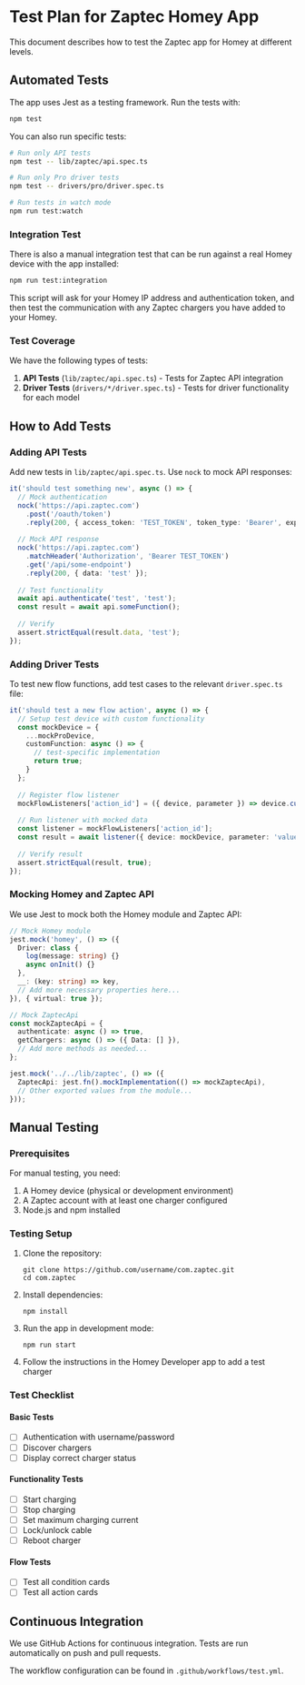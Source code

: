 # Test Plan for Zaptec Homey App

This document describes how to test the Zaptec app for Homey at different levels.

## Automated Tests

The app uses Jest as a testing framework. Run the tests with:

```bash
npm test
```

You can also run specific tests:

```bash
# Run only API tests
npm test -- lib/zaptec/api.spec.ts

# Run only Pro driver tests
npm test -- drivers/pro/driver.spec.ts

# Run tests in watch mode
npm run test:watch
```

### Integration Test

There is also a manual integration test that can be run against a real Homey device with the app installed:

```bash
npm run test:integration
```

This script will ask for your Homey IP address and authentication token, and then test the communication with any Zaptec chargers you have added to your Homey.

### Test Coverage

We have the following types of tests:

1. **API Tests** (`lib/zaptec/api.spec.ts`) - Tests for Zaptec API integration
2. **Driver Tests** (`drivers/*/driver.spec.ts`) - Tests for driver functionality for each model

## How to Add Tests

### Adding API Tests

Add new tests in `lib/zaptec/api.spec.ts`. Use `nock` to mock API responses:

```typescript
it('should test something new', async () => {
  // Mock authentication
  nock('https://api.zaptec.com')
    .post('/oauth/token')
    .reply(200, { access_token: 'TEST_TOKEN', token_type: 'Bearer', expires_in: 9000 });
    
  // Mock API response
  nock('https://api.zaptec.com')
    .matchHeader('Authorization', 'Bearer TEST_TOKEN')
    .get('/api/some-endpoint')
    .reply(200, { data: 'test' });
    
  // Test functionality
  await api.authenticate('test', 'test');
  const result = await api.someFunction();
  
  // Verify
  assert.strictEqual(result.data, 'test');
});
```

### Adding Driver Tests

To test new flow functions, add test cases to the relevant `driver.spec.ts` file:

```typescript
it('should test a new flow action', async () => {
  // Setup test device with custom functionality
  const mockDevice = {
    ...mockProDevice,
    customFunction: async () => {
      // test-specific implementation
      return true;
    }
  };
  
  // Register flow listener
  mockFlowListeners['action_id'] = ({ device, parameter }) => device.customFunction(parameter);
  
  // Run listener with mocked data
  const listener = mockFlowListeners['action_id'];
  const result = await listener({ device: mockDevice, parameter: 'value' });
  
  // Verify result
  assert.strictEqual(result, true);
});
```

### Mocking Homey and Zaptec API

We use Jest to mock both the Homey module and Zaptec API:

```typescript
// Mock Homey module
jest.mock('homey', () => ({
  Driver: class {
    log(message: string) {}
    async onInit() {}
  },
  __: (key: string) => key,
  // Add more necessary properties here...
}), { virtual: true });

// Mock ZaptecApi
const mockZaptecApi = {
  authenticate: async () => true,
  getChargers: async () => ({ Data: [] }),
  // Add more methods as needed...
};

jest.mock('../../lib/zaptec', () => ({
  ZaptecApi: jest.fn().mockImplementation(() => mockZaptecApi),
  // Other exported values from the module...
}));
```

## Manual Testing

### Prerequisites

For manual testing, you need:

1. A Homey device (physical or development environment)
2. A Zaptec account with at least one charger configured
3. Node.js and npm installed

### Testing Setup

1. Clone the repository:
   ```
   git clone https://github.com/username/com.zaptec.git
   cd com.zaptec
   ```

2. Install dependencies:
   ```
   npm install
   ```

3. Run the app in development mode:
   ```
   npm run start
   ```

4. Follow the instructions in the Homey Developer app to add a test charger

### Test Checklist

#### Basic Tests
- [ ] Authentication with username/password
- [ ] Discover chargers
- [ ] Display correct charger status

#### Functionality Tests
- [ ] Start charging
- [ ] Stop charging
- [ ] Set maximum charging current
- [ ] Lock/unlock cable
- [ ] Reboot charger

#### Flow Tests
- [ ] Test all condition cards
- [ ] Test all action cards

## Continuous Integration

We use GitHub Actions for continuous integration. Tests are run automatically on push and pull requests.

The workflow configuration can be found in `.github/workflows/test.yml`. 